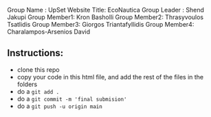 Group Name   : UpSet
Website Title: EcoNautica
Group Leader : Shend Jakupi
Group Member1: Kron Basholli
Group Member2: Thrasyvoulos Tsatlidis
Group Member3: Giorgos Triantafyllidis
Group Member4: Charalampos-Arsenios David

## Instructions:
- clone this repo
- copy your code in this html file, and add the rest of the files in the folders
- do a `git add .`
- do a `git commit -m 'final submision'`
- do a `git push -u origin main`
